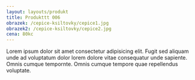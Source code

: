 ```yaml
---
layout: layouts/produkt
title: Produkttt 006
obrazek: /cepice-ksiltovky/cepice1.jpg
obrazek2: /cepice-ksiltovky/cepice2.jpg
cena: 80kc
---
```


Lorem ipsum dolor sit amet consectetur adipisicing elit. Fugit sed aliquam unde ad voluptatum dolor lorem dolore vitae consequatur unde sapiente. Omnis cumque tempornte. Omnis cumque tempore quae repellendus voluptate.